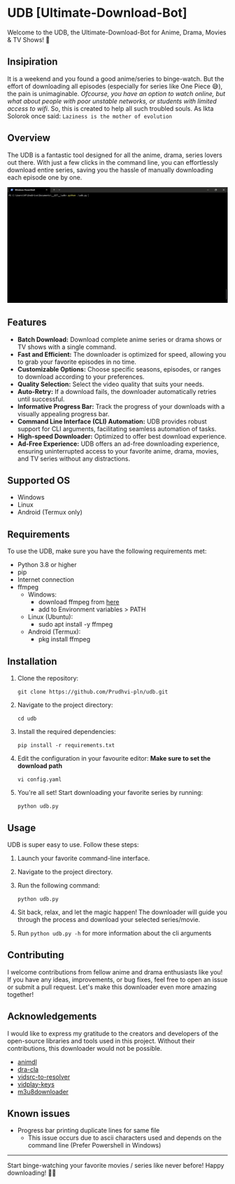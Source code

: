 # UDB [Ultimate-Download-Bot]

Welcome to the UDB, the Ultimate-Download-Bot for Anime, Drama, Movies & TV Shows! 🎉

## Insipiration

It is a weekend and you found a good anime/series to binge-watch. But the effort of downloading all episodes (especially for series like One Piece 😅), the pain is unimaginable. _Ofcourse, you have an option to watch online, but what about people with poor unstable networks, or students with limited access to wifi_. So, this is created to help all such troubled souls. As Ikta Solorok once said: `Laziness is the mother of evolution`

## Overview

The UDB is a fantastic tool designed for all the anime, drama, series lovers out there. With just a few clicks in the command line, you can effortlessly download entire series, saving you the hassle of manually downloading each episode one by one.

![udb demo](images/udb-demo.gif)

## Features

- **Batch Download:** Download complete anime series or drama shows or TV shows with a single command.
- **Fast and Efficient:** The downloader is optimized for speed, allowing you to grab your favorite episodes in no time.
- **Customizable Options:** Choose specific seasons, episodes, or ranges to download according to your preferences.
- **Quality Selection:** Select the video quality that suits your needs.
- **Auto-Retry:** If a download fails, the downloader automatically retries until successful.
- **Informative Progress Bar:** Track the progress of your downloads with a visually appealing progress bar.
- **Command Line Interface (CLI) Automation:** UDB provides robust support for CLI arguments, facilitating seamless automation of tasks.
- **High-speed Downloader:** Optimized to offer best download experience.
- **Ad-Free Experience:** UDB offers an ad-free downloading experience, ensuring uninterrupted access to your favorite anime, drama, movies, and TV series without any distractions.

## Supported OS
- Windows
- Linux
- Android (Termux only)

## Requirements

To use the UDB, make sure you have the following requirements met:

- Python 3.8 or higher
- pip
- Internet connection
- ffmpeg
  - Windows:
    - download ffmpeg from [here](https://ffmpeg.org/download.html)
    - add to Environment variables > PATH
  - Linux (Ubuntu):
    - sudo apt install -y ffmpeg
  - Android (Termux):
    - pkg install ffmpeg

## Installation

1. Clone the repository:

    ```
    git clone https://github.com/Prudhvi-pln/udb.git
    ```

2. Navigate to the project directory:

    ```
    cd udb
    ```

3. Install the required dependencies:

    ```
    pip install -r requirements.txt
    ```
4. Edit the configuration in your favourite editor: __Make sure to set the download path__

    ```
    vi config.yaml
    ```

5. You're all set! Start downloading your favorite series by running:

    ```
    python udb.py
    ```

## Usage

UDB is super easy to use. Follow these steps:

1. Launch your favorite command-line interface.
2. Navigate to the project directory.
3. Run the following command:

   ```
   python udb.py
   ```

4. Sit back, relax, and let the magic happen! The downloader will guide you through the process and download your selected series/movie.

5. Run `python udb.py -h` for more information about the cli arguments

## Contributing

I welcome contributions from fellow anime and drama enthusiasts like you! If you have any ideas, improvements, or bug fixes, feel free to open an issue or submit a pull request. Let's make this downloader even more amazing together!

## Acknowledgements

I would like to express my gratitude to the creators and developers of the open-source libraries and tools used in this project. Without their contributions, this downloader would not be possible.
 - [animdl](https://github.com/justfoolingaround/animdl)
 - [dra-cla](https://github.com/CoolnsX/dra-cla/blob/main/dra-cla)
 - [vidsrc-to-resolver](https://github.com/Ciarands/vidsrc-to-resolver)
 - [vidplay-keys](https://github.com/KillerDogeEmpire/vidplay-keys)
 - [m3u8downloader](https://github.com/josephcappadona/m3u8downloader)

## Known issues
 - Progress bar printing duplicate lines for same file
   - This issue occurs due to ascii characters used and depends on the command line (Prefer Powershell in Windows)

---

Start binge-watching your favorite movies / series like never before! Happy downloading! 🍿✨
